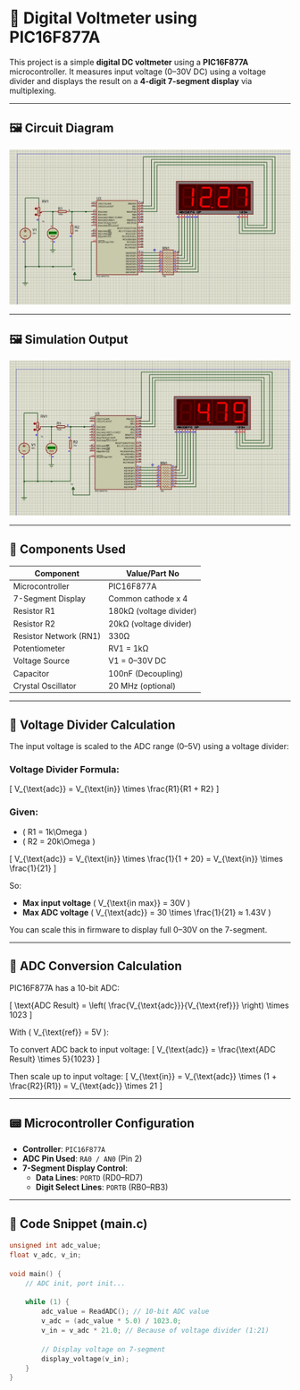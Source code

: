 # 🔋 Digital Voltmeter using PIC16F877A

This project is a simple **digital DC voltmeter** using a **PIC16F877A** microcontroller. It measures input voltage (0–30V DC) using a voltage divider and displays the result on a **4-digit 7-segment display** via multiplexing.

---

## 🖼️ Circuit Diagram

![Digital Voltmeter Circuit](images/digital_voltmeter_circuit.png)

---

## 🖼️ Simulation Output

![Proteus Simulation Output](images/digital_voltmeter_simulation.jpeg)

---

## 🧰 Components Used

| Component               | Value/Part No        |
|------------------------|----------------------|
| Microcontroller        | PIC16F877A           |
| 7-Segment Display      | Common cathode x 4   |
| Resistor R1            | 180kΩ (voltage divider)|
| Resistor R2            | 20kΩ (voltage divider)|
| Resistor Network (RN1) | 330Ω     |
| Potentiometer          | RV1 = 1kΩ           |
| Voltage Source         | V1 = 0–30V DC        |
| Capacitor              | 100nF (Decoupling)   |
| Crystal Oscillator     | 20 MHz (optional)    |

---

## 📐 Voltage Divider Calculation

The input voltage is scaled to the ADC range (0–5V) using a voltage divider:

### Voltage Divider Formula:
\[
V_{\text{adc}} = V_{\text{in}} \times \frac{R1}{R1 + R2}
\]

### Given:
- \( R1 = 1k\Omega \)
- \( R2 = 20k\Omega \)

\[
V_{\text{adc}} = V_{\text{in}} \times \frac{1}{1 + 20} = V_{\text{in}} \times \frac{1}{21}
\]

So:
- **Max input voltage** \( V_{\text{in max}} = 30V \)
- **Max ADC voltage** \( V_{\text{adc}} = 30 \times \frac{1}{21} ≈ 1.43V \)

You can scale this in firmware to display full 0–30V on the 7-segment.

---

## 🔢 ADC Conversion Calculation

PIC16F877A has a 10-bit ADC:

\[
\text{ADC Result} = \left( \frac{V_{\text{adc}}}{V_{\text{ref}}} \right) \times 1023
\]

With \( V_{\text{ref}} = 5V \):

To convert ADC back to input voltage:
\[
V_{\text{adc}} = \frac{\text{ADC Result} \times 5}{1023}
\]

Then scale up to input voltage:
\[
V_{\text{in}} = V_{\text{adc}} \times (1 + \frac{R2}{R1}) = V_{\text{adc}} \times 21
\]

---

## 📟 Microcontroller Configuration

- **Controller**: `PIC16F877A`
- **ADC Pin Used**: `RA0 / AN0` (Pin 2)
- **7-Segment Display Control**:
  - **Data Lines**: `PORTD` (RD0–RD7)
  - **Digit Select Lines**: `PORTB` (RB0–RB3)

---

## 🧾 Code Snippet (main.c)

```c
unsigned int adc_value;
float v_adc, v_in;

void main() {
    // ADC init, port init...

    while (1) {
        adc_value = ReadADC(); // 10-bit ADC value
        v_adc = (adc_value * 5.0) / 1023.0;
        v_in = v_adc * 21.0; // Because of voltage divider (1:21)

        // Display voltage on 7-segment
        display_voltage(v_in);
    }
}
